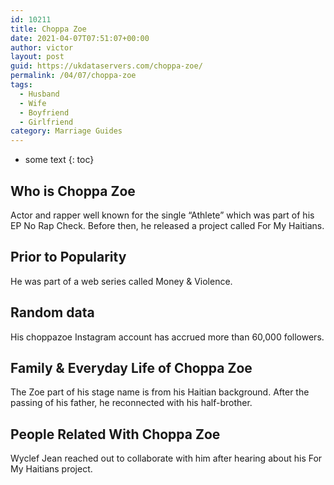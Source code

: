 ```yaml
---
id: 10211
title: Choppa Zoe
date: 2021-04-07T07:51:07+00:00
author: victor
layout: post
guid: https://ukdataservers.com/choppa-zoe/
permalink: /04/07/choppa-zoe
tags:
  - Husband
  - Wife
  - Boyfriend
  - Girlfriend
category: Marriage Guides
---
```


* some text
{: toc}


## Who is Choppa Zoe



Actor and rapper well known for the single &#8220;Athlete&#8221; which was part of his EP No Rap Check. Before then, he released a project called For My Haitians.

                
                
                
## Prior to Popularity



He was part of a web series called Money & Violence.

                
                
                
## Random data



His choppazoe Instagram account has accrued more than 60,000 followers.

                
                
                
## Family & Everyday Life of Choppa Zoe



The Zoe part of his stage name is from his Haitian background. After the passing of his father, he reconnected with his half-brother.

                
                
                
## People Related With Choppa Zoe



Wyclef Jean reached out to collaborate with him after hearing about his For My Haitians project.

                
              
            
          
          
          